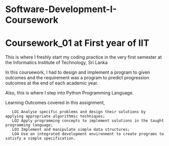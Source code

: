 # Software-Development-I-Coursework
# Coursework_01 at First year of IIT

This is where I freshly start my coding practice in the very first semester at the Informatics Institute of Technology, Sri Lanka

In this coursework, I had to design and implement a program to given outcomes and the requirement was a program to predict progression outcomes at the end of each academic year. 

Also, this is where I step into Python Programming Language.

Learning Outcomes covered in this assignment,

       LO1 Analyse specific problems and design their solutions by applying appropriate algorithmic techniques;
       LO2 Apply programming concepts to implement solutions in the taught programming language;
       LO3 Implement and manipulate simple data structures;
       LO4 Use an integrated development environment to create programs to satisfy a simple specification.
